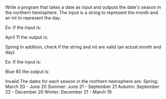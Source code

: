 Write a program that takes a date as input and outputs the date's season in the northern hemisphere. The input is a string to represent the month and an int to represent the day.

Ex: If the input is:

April 11
the output is:

Spring
In addition, check if the string and int are valid (an actual month and day).

Ex: If the input is:

Blue 65
the output is:

Invalid
The dates for each season in the northern hemisphere are:
Spring: March 20 - June 20
Summer: June 21 - September 21
Autumn: September 22 - December 20
Winter: December 21 - March 19
